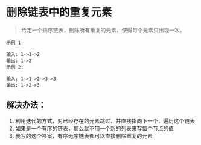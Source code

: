 # 删除链表中的重复元素
> 给定一个排序链表，删除所有重复的元素，使得每个元素只出现一次。

```
示例 1:

输入: 1->1->2
输出: 1->2
示例 2:

输入: 1->1->2->3->3
输出: 1->2->3
```


## 解决办法：
1. 利用迭代的方式，对已经存在的元素跳过，并直接指向下一个，遍历这个链表
2. 如果是一个有序的链表，那么就不用一个新的列表来存每个节点的值
3. 我写的这个答案，有序无序链表都可以直接删除重复的元素